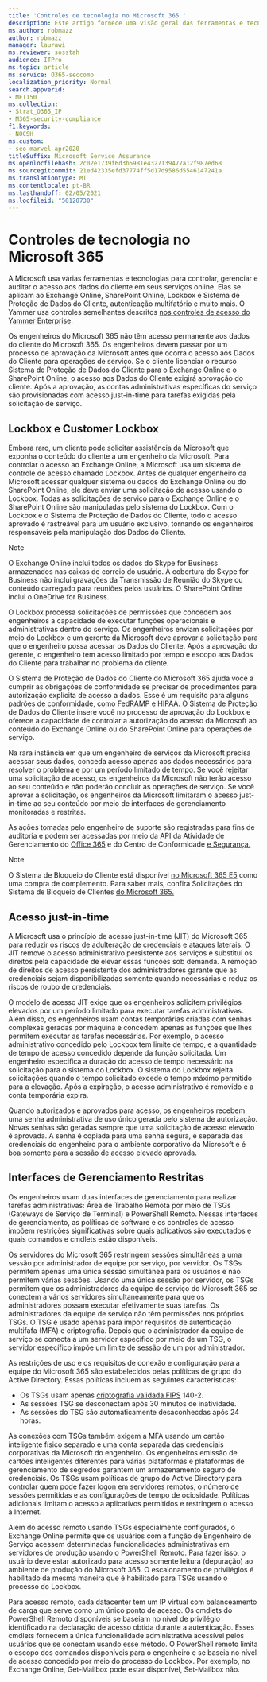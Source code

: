 ```yaml
---
title: 'Controles de tecnologia no Microsoft 365 '
description: Este artigo fornece uma visão geral das ferramentas e tecnologias usadas pela Microsoft para controle de tecnologia no Microsoft 365.
ms.author: robmazz
author: robmazz
manager: laurawi
ms.reviewer: sosstah
audience: ITPro
ms.topic: article
ms.service: O365-seccomp
localization_priority: Normal
search.appverid:
- MET150
ms.collection:
- Strat_O365_IP
- M365-security-compliance
f1.keywords:
- NOCSH
ms.custom:
- seo-marvel-apr2020
titleSuffix: Microsoft Service Assurance
ms.openlocfilehash: 2c02e1739f6d3b5981e4327139477a12f987ed68
ms.sourcegitcommit: 21ed42335efd37774ff5d17d9586d5546147241a
ms.translationtype: MT
ms.contentlocale: pt-BR
ms.lasthandoff: 02/05/2021
ms.locfileid: "50120730"
---
```

# <a name="technology-controls-in-microsoft-365"></a>Controles de tecnologia no Microsoft 365 

A Microsoft usa várias ferramentas e tecnologias para controlar, gerenciar e auditar o acesso aos dados do cliente em seus serviços online. Elas se aplicam ao Exchange Online, SharePoint Online, Lockbox e Sistema de Proteção de Dados do Cliente, autenticação multifatório e muito mais. O Yammer usa controles semelhantes descritos [nos controles de acesso do Yammer Enterprise.](assurance-yammer-enterprise-access-controls.md)

Os engenheiros do Microsoft 365 não têm acesso permanente aos dados do cliente do Microsoft 365. Os engenheiros devem passar por um processo de aprovação da Microsoft antes que ocorra o acesso aos Dados do Cliente para operações de serviço. Se o cliente licenciar o recurso Sistema de Proteção de Dados do Cliente para o Exchange Online e o SharePoint Online, o acesso aos Dados do Cliente exigirá aprovação do cliente. Após a aprovação, as contas administrativas específicas do serviço são provisionadas com acesso just-in-time para tarefas exigidas pela solicitação de serviço.

## <a name="lockbox-and-customer-lockbox"></a>Lockbox e Customer Lockbox

Embora raro, um cliente pode solicitar assistência da Microsoft que exponha o conteúdo do cliente a um engenheiro da Microsoft. Para controlar o acesso ao Exchange Online, a Microsoft usa um sistema de controle de acesso chamado Lockbox. Antes de qualquer engenheiro da Microsoft acessar qualquer sistema ou dados do Exchange Online ou do SharePoint Online, ele deve enviar uma solicitação de acesso usando o Lockbox. Todas as solicitações de serviço para o Exchange Online e o SharePoint Online são manipuladas pelo sistema do Lockbox. Com o Lockbox e o Sistema de Proteção de Dados do Cliente, todo o acesso aprovado é rastreável para um usuário exclusivo, tornando os engenheiros responsáveis pela manipulação dos Dados do Cliente.

> [!NOTE]
> O Exchange Online inclui todos os dados do Skype for Business armazenados nas caixas de correio do usuário. A cobertura do Skype for Business não inclui gravações da Transmissão de Reunião do Skype ou conteúdo carregado para reuniões pelos usuários. O SharePoint Online inclui o OneDrive for Business.

O Lockbox processa solicitações de permissões que concedem aos engenheiros a capacidade de executar funções operacionais e administrativas dentro do serviço. Os engenheiros enviam solicitações por meio do Lockbox e um gerente da Microsoft deve aprovar a solicitação para que o engenheiro possa acessar os Dados do Cliente. Após a aprovação do gerente, o engenheiro tem acesso limitado por tempo e escopo aos Dados do Cliente para trabalhar no problema do cliente.

O Sistema de Proteção de Dados do Cliente do Microsoft 365 ajuda você a cumprir as obrigações de conformidade se precisar de procedimentos para autorização explícita de acesso a dados. Esse é um requisito para alguns padrões de conformidade, como FedRAMP e HIPAA. O Sistema de Proteção de Dados do Cliente insere você no processo de aprovação do Lockbox e oferece a capacidade de controlar a autorização do acesso da Microsoft ao conteúdo do Exchange Online ou do SharePoint Online para operações de serviço.

Na rara instância em que um engenheiro de serviços da Microsoft precisa acessar seus dados, conceda acesso apenas aos dados necessários para resolver o problema e por um período limitado de tempo. Se você rejeitar uma solicitação de acesso, os engenheiros da Microsoft não terão acesso ao seu conteúdo e não poderão concluir as operações de serviço. Se você aprovar a solicitação, os engenheiros da Microsoft limitaram o acesso just-in-time ao seu conteúdo por meio de interfaces de gerenciamento monitoradas e restritas.

As ações tomadas pelo engenheiro de suporte são registradas para fins de auditoria e podem ser acessadas por meio da API da Atividade de Gerenciamento do [Office 365](/office/office-365-management-api/get-started-with-office-365-management-apis) e do Centro de Conformidade [e Segurança.](https://protection.office.com/)

>[!NOTE]
> O Sistema de Bloqueio do Cliente está disponível [no Microsoft 365 E5](https://products.office.com/business/office-365-enterprise-e5-business-software) como uma compra de complemento. Para saber mais, confira Solicitações do Sistema de Bloqueio de Clientes [do Microsoft 365.](https://support.office.com/article/Office-365-Customer-Lockbox-Requests-36f9cdd1-e64c-421b-a7e4-4a54d16440a2)

## <a name="just-in-time-access"></a>Acesso just-in-time

A Microsoft usa o princípio de acesso just-in-time (JIT) do Microsoft 365 para reduzir os riscos de adulteração de credenciais e ataques laterais. O JIT remove o acesso administrativo persistente aos serviços e substitui os direitos pela capacidade de elevar essas funções sob demanda. A remoção de direitos de acesso persistente dos administradores garante que as credenciais sejam disponibilizadas somente quando necessárias e reduz os riscos de roubo de credenciais.

O modelo de acesso JIT exige que os engenheiros solicitem privilégios elevados por um período limitado para executar tarefas administrativas. Além disso, os engenheiros usam contas temporárias criadas com senhas complexas geradas por máquina e concedem apenas as funções que lhes permitem executar as tarefas necessárias. Por exemplo, o acesso administrativo concedido pelo Lockbox tem limite de tempo, e a quantidade de tempo de acesso concedido depende da função solicitada. Um engenheiro especifica a duração do acesso de tempo necessário na solicitação para o sistema do Lockbox. O sistema do Lockbox rejeita solicitações quando o tempo solicitado excede o tempo máximo permitido para a elevação. Após a expiração, o acesso administrativo é removido e a conta temporária expira.

Quando autorizados e aprovados para acesso, os engenheiros recebem uma senha administrativa de uso único gerada pelo sistema de autorização. Novas senhas são geradas sempre que uma solicitação de acesso elevado é aprovada. A senha é copiada para uma senha segura, é separada das credenciais do engenheiro para o ambiente corporativo da Microsoft e é boa somente para a sessão de acesso elevado aprovada.

## <a name="constrained-management-interfaces"></a>Interfaces de Gerenciamento Restritas

Os engenheiros usam duas interfaces de gerenciamento para realizar tarefas administrativas: Área de Trabalho Remota por meio de TSGs (Gateways de Serviço de Terminal) e PowerShell Remoto. Nessas interfaces de gerenciamento, as políticas de software e os controles de acesso impõem restrições significativas sobre quais aplicativos são executados e quais comandos e cmdlets estão disponíveis.

Os servidores do Microsoft 365 restringem sessões simultâneas a uma sessão por administrador de equipe por serviço, por servidor. Os TSGs permitem apenas uma única sessão simultânea para os usuários e não permitem várias sessões. Usando uma única sessão por servidor, os TSGs permitem que os administradores da equipe de serviço do Microsoft 365 se conectem a vários servidores simultaneamente para que os administradores possam executar efetivamente suas tarefas. Os administradores da equipe de serviço não têm permissões nos próprios TSGs. O TSG é usado apenas para impor requisitos de autenticação multifafa (MFA) e criptografia. Depois que o administrador da equipe de serviço se conecta a um servidor específico por meio de um TSG, o servidor específico impõe um limite de sessão de um por administrador.

As restrições de uso e os requisitos de conexão e configuração para a equipe do Microsoft 365 são estabelecidos pelas políticas de grupo do Active Directory. Essas políticas incluem as seguintes características:

- Os TSGs usam apenas [criptografia validada FIPS](https://www.microsoft.com/TrustCenter/Compliance/FIPS) 140-2.
- As sessões TSG se desconectam após 30 minutos de inatividade.
- As sessões do TSG são automaticamente desaconhecdas após 24 horas.

As conexões com TSGs também exigem a MFA usando um cartão inteligente físico separado e uma conta separada das credenciais corporativas da Microsoft do engenheiro. Os engenheiros emissão de cartões inteligentes diferentes para várias plataformas e plataformas de gerenciamento de segredos garantem um armazenamento seguro de credenciais. Os TSGs usam políticas de grupo do Active Directory para controlar quem pode fazer logon em servidores remotos, o número de sessões permitidas e as configurações de tempo de ociosidade. Políticas adicionais limitam o acesso a aplicativos permitidos e restringem o acesso à Internet.

Além do acesso remoto usando TSGs especialmente configurados, o Exchange Online permite que os usuários com a função de Engenheiro de Serviço acessem determinadas funcionalidades administrativas em servidores de produção usando o PowerShell Remoto. Para fazer isso, o usuário deve estar autorizado para acesso somente leitura (depuração) ao ambiente de produção do Microsoft 365. O escalonamento de privilégios é habilitado da mesma maneira que é habilitado para TSGs usando o processo do Lockbox.

Para acesso remoto, cada datacenter tem um IP virtual com balanceamento de carga que serve como um único ponto de acesso. Os cmdlets do PowerShell Remoto disponíveis se baseiam no nível de privilégio identificado na declaração de acesso obtida durante a autenticação. Esses cmdlets fornecem a única funcionalidade administrativa acessível pelos usuários que se conectam usando esse método. O PowerShell remoto limita o escopo dos comandos disponíveis para o engenheiro e se baseia no nível de acesso concedido por meio do processo do Lockbox. Por exemplo, no Exchange Online, Get-Mailbox pode estar disponível, Set-Mailbox não.
